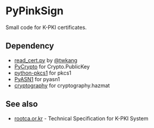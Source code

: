 # PyPinkSign
Small code for K-PKI certificates.

## Dependency
- [read_cert.py](https://gist.github.com/twkang/f5acf360c67ea0bf3f55) by [@twkang](https://github.com/twkang)
- [PyCrypto](https://pypi.python.org/pypi/pycrypto) for Crypto.PublicKey
- [python-pkcs1](https://github.com/bdauvergne/python-pkcs1) for pkcs1
- [PyASN1](http://pyasn1.sourceforge.net) for pyasn1
- [cryptography](https://cryptography.io/en/latest/) for cryptography.hazmat

## See also
- [rootca.or.kr](http://rootca.or.kr/kor/standard/standard01A.jsp) - Technical Specification for K-PKI System